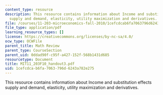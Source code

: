 ```yaml
---
content_type: resource
description: This resource contains information about Income and substitution effects
  supply and demand, elasticity, utility maximization and derivatives.
file: /courses/11-203-microeconomics-fall-2010/1cefcdcab6fa7063796d6243a782e275_MIT11_203F10_handout3.pdf
file_type: application/pdf
learning_resource_types: []
license: https://creativecommons.org/licenses/by-nc-sa/4.0/
ocw_type: OCWFile
parent_title: Math Review
parent_type: CourseSection
parent_uid: 0ddad90f-c95f-a427-152f-568b1431d685
resourcetype: Document
title: MIT11_203F10_handout3.pdf
uid: 1cefcdca-b6fa-7063-796d-6243a782e275
---
```

This resource contains information about Income and substitution effects supply and demand, elasticity, utility maximization and derivatives.